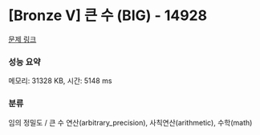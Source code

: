 # [Bronze V] 큰 수 (BIG) - 14928 

[문제 링크](https://www.acmicpc.net/problem/14928) 

### 성능 요약

메모리: 31328 KB, 시간: 5148 ms

### 분류

임의 정밀도 / 큰 수 연산(arbitrary_precision), 사칙연산(arithmetic), 수학(math)


